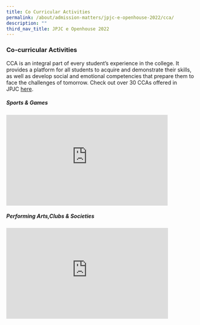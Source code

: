 ```yaml
---
title: Co Curricular Activities
permalink: /about/admission-matters/jpjc-e-openhouse-2022/cca/
description: ""
third_nav_title: JPJC e Openhouse 2022
---
```

### **Co-curricular Activities**

CCA is an integral part of every student’s experience in the college. It provides a platform for all students to acquire and demonstrate their skills, as well as develop social and emotional competencies that prepare them to face the challenges of tomorrow. Check out over 30 CCAs offered in JPJC [here](https://staging.d1kt1aspitrtfv.amplifyapp.com/jpjc-experience/co-curriculum/talent-and-leadership-development-programme/cca/).
##### **Sports & Games**
<iframe width="427" height="240" src="https://www.youtube.com/embed/Uwe3ukSfGDM" title="JPJC e-OH 2022 Sports CCAs" frameborder="0" allow="accelerometer; autoplay; clipboard-write; encrypted-media; gyroscope; picture-in-picture" allowfullscreen></iframe>

##### **Performing Arts,Clubs & Societies**
<iframe width="428" height="240" src="https://www.youtube.com/embed/OAzXrFVRzv0" title="JPJC e-OH 2022 Performing Arts, Clubs and Societies CCAs" frameborder="0" allow="accelerometer; autoplay; clipboard-write; encrypted-media; gyroscope; picture-in-picture" allowfullscreen></iframe>